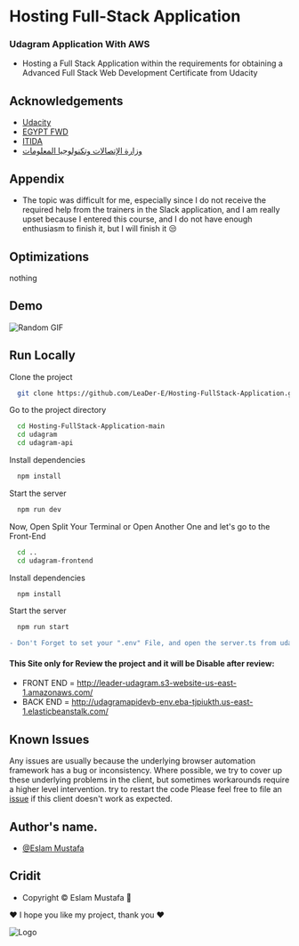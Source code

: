 
# Hosting Full-Stack Application

### Udagram Application With AWS
* Hosting a Full Stack Application within the requirements for obtaining a Advanced Full Stack Web Development Certificate from Udacity


## Acknowledgements

 - [Udacity](https://www.udacity.com/)
 - [EGYPT FWD](https://egfwd.com/?utm_source=googlesearch&utm_medium=ads&utm_campaign=branding&utm_adgroup=fwd&gclid=Cj0KCQiAj4ecBhD3ARIsAM4Q_jHmZXCkCy4Iy1F_Sjb2LZFvOEq9KGos0KSUszADXr0Uhx-772wwv9oaAidcEALw_wcB)
 - [ITIDA](https://itida.gov.eg/Arabic/Pages/default.aspx)
 - [وزارة الإتصالات وتكنولوجيا المعلومات](https://mcit.gov.eg/ar)


## Appendix

* The topic was difficult for me, especially since I do not receive the required help from the trainers in the Slack application, and I am really upset because I entered this course, and I do not have enough enthusiasm to finish it, but I will finish it 😒

## Optimizations
nothing


## Demo

![Random GIF](https://media3.giphy.com/media/ukMiDlCmdv2og/giphy.gif?cid=ecf05e47f2jf89u7x9zu519941aq3yqdvqiac8iw6i9tbw4h&rid=giphy.gif&ct=g)

## Run Locally

Clone the project

```bash
  git clone https://github.com/LeaDer-E/Hosting-FullStack-Application.git
```

Go to the project directory

```bash
  cd Hosting-FullStack-Application-main
  cd udagram
  cd udagram-api
```

Install dependencies

```bash
  npm install
```

Start the server

```bash
  npm run dev
```

Now, Open Split Your Terminal or Open Another One and let's go to the Front-End
```bash
  cd ..
  cd udagram-frontend
```

Install dependencies

```bash
  npm install
```

Start the server

```bash
  npm run start
```

```diff
- Don't Forget to set your ".env" File, and open the server.ts from udacity-api, and make sure the database are works fine
```


#### This Site only for Review the project and it will be Disable after review:
* FRONT END = http://leader-udagram.s3-website-us-east-1.amazonaws.com/
* BACK END = http://udagramapidevb-env.eba-tjpiukth.us-east-1.elasticbeanstalk.com/


## Known Issues

Any issues are usually because the underlying browser automation framework has a
bug or inconsistency. Where possible, we try to cover up these underlying
problems in the client, but sometimes workarounds require a higher level
intervention.
try to restart the code
Please feel free to file an [issue][issue] if this client doesn't work as
expected.

[issue]: https://github.com/LeaDer-E/Hosting-FullStack-Application/issues/new



## Author's name.
- [@Eslam Mustafa](https://github.com/LeaDer-E/)


## Cridit

- Copyright © Eslam Mustafa 🌹


♥ I hope you like my project, thank you ♥


![Logo](https://s3-us-west-1.amazonaws.com/udacity-content/rebrand/svg/logo.min.svg)


